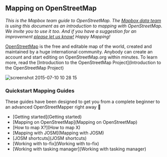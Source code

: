 ## Mapping on OpenStreetMap

*This is the Mapbox team guide to OpenStreetMap. The [Mapbox data team](http://wiki.openstreetmap.org/wiki/Mapbox#Mapbox_Data_Team) is using this document as an introduction to mapping with OpenStreetMap. We invite you to use it too. And if you have a suggestion for an improvement [please let us know!](https://github.com/mapbox/mapping/issues) Happy Mapping!*

[OpenStreetMap](http://www.openstreetmap.org) is the free and editable map of the world, created and maintained by a huge international community. Anybody can create an account and start editing on OpenStreetMap.org within minutes. To learn more, read the [Introduction to the OpenStreetMap Project](Introduction to the OpenStreetMap Project)

![screenshot 2015-07-10 10 28 15](https://cloud.githubusercontent.com/assets/126868/8612454/7b55cf86-26ee-11e5-967a-4eb9a0cb76d9.png)


### Quickstart Mapping Guides
These guides have been designed to get you from a complete beginner to an advanced OpenStreetMapper right away :rocket: 
- [Getting started](Getting started)
- [Mapping on OpenStreetMap](Mapping on OpenStreetMap)
- [How to map X?](How to map X)
- [Mapping with JOSM](Mapping with JOSM)
- [JOSM shortcuts](JOSM shortcuts)
- [Working with to-fix](Working with to-fix)
- [Working with tasking manager](Working with tasking manager)